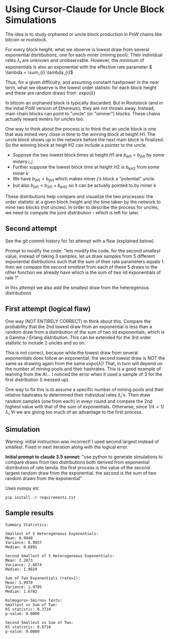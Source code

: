 # Using Cursor-Claude for Uncle Block Simulations

The idea is to study orphaned or uncle block production in PoW chains like bitcoin or rootstock.

For every block height, what we observe is lowest draw from several exponential disrtibutions, one
for each miner (mining pool). Their individual rates $\lambda_{i}$ are unknown and unobservable. However, the *minimum* of exponentials is also an exponential with the effective rate parameter $ \lambda = \sum_{i} \lambda_{i}$

Thus, for a given difficulty, and assuming constant hashpower in the near term, what we observe is the lowest order statistic for each block height and these are random draws from $~expo(\lambda)$

In bitcoin an orphaned block is typically discarded. But in Rootstock (and in the initial PoW version of Ethereum), they are not thrown away. Instead, main chain blocks can point to "uncle" (or "ommer") blocks.
These chains actually reward miners for uncles too.

One way to think about the process is to think that an uncle block is one that was mined very close in time to the winning block at height H1. The uncle block shows up in the network before the next main block is finalized. So the winning block at heigh H2 can include a pointer to the uncle.

* Suppose the two lowest block times at height $H1$ are $b_{iH1} < b_{jH1}$ by some miners $i,j$. 
* Further suppose the lowest block time at height $H2$ is $b_{kH2}$ from some miner $k$
* We have $b_{iH1} < b_{jH1}$ which makes miner $j$'s block a "potential" uncle 
* but also $b_{jH1} < b_{iH1} + b_{kH2}$ so it can be actually pointed to by miner $k$

These distributions help compare and visualize the two processes: the order statistic at a given block height and the time taken by the network to mine two blocks (not uncles). In order to describe the process for uncles, we need to compute the joint distribution - which is left for later.

## Second attempt
See the git commit history for 1st attempt with a flaw (explained below)

Prompt to modify the code:
"lets modify the code. for the second *smallest* value, instead of taking 3 samples, let us draw samples from 5 different exponential distrbutions such that the sum of their rate parameters equals 1. then we compare the second *smallest* from each of these 5 draws to the other function we already have which is the sum of two iid exponentials of rate 1"

In this attempt we also add the smallest draw from the heteregenous distributions


## First attempt (logical flaw)
One way (NOT ENTIRELY CORRECT) to think about this. Compare the probability that the 2nd lowest draw from an exponential is less than a random draw from a distribution of the sum of two iid exponentials, which is a Gamma / Erlang distribution. This can be extended for the 3rd order statistic to include 2 uncles and so on.

This is not correct, because while the lowest draw from several exponentials does follow an exponential, the second lowest draw is NOT the same as drawing again from the same $expo(\lambda)$! That, in turn will depend on the number of mining pools and their hashrates. This is a good example of learning from the AI... I noticed the error when it used a sample of 3 for the first distribution (I messed up).

One way to fix this is to assume a specific number of mining pools and their relative hashrates to determined their individual rates $\lambda_{i}$'s. Then draw random samples (one from each) in eveyr round and compare the 2nd highest value with that of the sum of exponentials. Otherwise, since $1/\lambda < 1/\lambda_{i}, \forall i$ we are giving too much of an advantage to the first process. 


## Simulation
Warning: initial instruction was incorrect! I used second largest instead of smallest. Fixed in next iteration along with the logical error.

**Initial prompt to claude 3.5 sonnet:** "use python to generate simulations to compare draws from two  distributions both derived from exponential distribution of rate lamda. the first process is the value of the second largest random draw from the exponential. the second is the sum of two random draws from the exponential"

Uses numpy etc

```
pip install -r requirements.txt
```

## Sample results
```
Summary Statistics:

Smallest of 5 Heterogeneous Exponentials:
Mean: 0.9940
Variance: 0.9957
Median: 0.6891

Second Smallest of 5 Heterogeneous Exponentials:
Mean: 2.2873
Variance: 2.6874
Median: 1.9029

Sum of Two Exponentials (rate=1):
Mean: 1.9970
Variance: 1.9795
Median: 1.6782

Kolmogorov-Smirnov tests:
Smallest vs Sum of Two:
KS statistic: 0.3724
p-value: 0.0000

Second Smallest vs Sum of Two:
KS statistic: 0.0710
p-value: 0.0000
```
